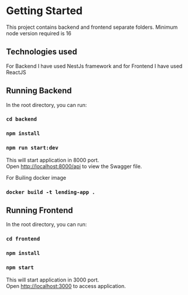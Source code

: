 # Getting Started

This project contains backend and frontend separate folders. Minimum node version required is 16

## Technologies used

For Backend I have used NestJs framework and for Frontend I have used ReactJS

## Running Backend

In the root directory, you can run:

### `cd backend`

### `npm install`

### `npm run start:dev`

This will start application in 8000 port.\
Open [http://localhost:8000/api](http://localhost:8000/api) to view the Swagger file.

For Builing docker image

### `docker build -t lending-app .  `

## Running Frontend

In the root directory, you can run:

### `cd frontend`

### `npm install`

### `npm start`

This will start application in 3000 port.\
Open [http://localhost:3000](http://localhost:3000) to access application.


